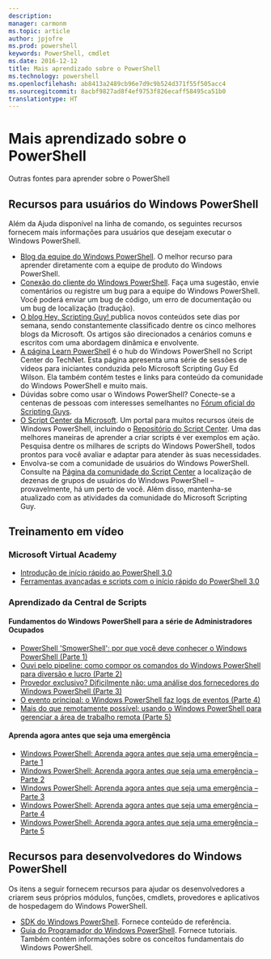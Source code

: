 ```yaml
---
description: 
manager: carmonm
ms.topic: article
author: jpjofre
ms.prod: powershell
keywords: PowerShell, cmdlet
ms.date: 2016-12-12
title: Mais aprendizado sobre o PowerShell
ms.technology: powershell
ms.openlocfilehash: ab8413a2489cb96e7d9c9b524d371f55f505acc4
ms.sourcegitcommit: 8acbf9827ad8f4ef9753f826ecaff58495ca51b0
translationtype: HT
---
```

#  <a name="more-powershell-learning"></a>Mais aprendizado sobre o PowerShell

Outras fontes para aprender sobre o PowerShell  

## <a name="resources-for-windows-powershell-users"></a>Recursos para usuários do Windows PowerShell

Além da Ajuda disponível na linha de comando, os seguintes recursos fornecem mais informações para usuários que desejam executar o Windows PowerShell.

-   [Blog da equipe do Windows PowerShell](http://blogs.msdn.com/b/powershell/). O melhor recurso para aprender diretamente com a equipe de produto do Windows PowerShell.
-   [Conexão do cliente do Windows PowerShell](http://Connect.Microsoft.com/PowerShell). Faça uma sugestão, envie comentários ou registre um bug para a equipe do Windows PowerShell. Você poderá enviar um bug de código, um erro de documentação ou um bug de localização (tradução).
-   [O blog Hey, Scripting Guy! ](http://www.scriptingguys.com/blog) publica novos conteúdos sete dias por semana, sendo constantemente classificado dentre os cinco melhores blogs da Microsoft. Os artigos são direcionados a cenários comuns e escritos com uma abordagem dinâmica e envolvente.
-   [A página Learn PowerShell](http://www.scriptingguys.com/learnpowershell) é o hub do Windows PowerShell no Script Center do TechNet. Esta página apresenta uma série de sessões de vídeos para iniciantes conduzida pelo Microsoft Scripting Guy Ed Wilson. Ela também contém testes e links para conteúdo da comunidade do Windows PowerShell e muito mais.
-   Dúvidas sobre como usar o Windows PowerShell? Conecte-se a centenas de pessoas com interesses semelhantes no [Fórum oficial do Scripting Guys](http://social.technet.microsoft.com/forums/itcg/threads/).
-   [O Script Center da Microsoft](https://technet.microsoft.com/scriptcenter). Um portal para muitos recursos úteis de Windows PowerShell, incluindo o [Repositório do Script Center](http://gallery.technet.microsoft.com/scriptcenter/). Uma das melhores maneiras de aprender a criar scripts é ver exemplos em ação. Pesquisa dentre os milhares de scripts do Windows PowerShell, todos prontos para você avaliar e adaptar para atender às suas necessidades.
-   Envolva-se com a comunidade de usuários do Windows PowerShell. Consulte na [Página da comunidade do Script Center](https://technet.microsoft.com/scriptcenter/hh182567.aspx) a localização de dezenas de grupos de usuários do Windows PowerShell – provavelmente, há um perto de você. Além disso, mantenha-se atualizado com as atividades da comunidade do Microsoft Scripting Guy.

## <a name="video-training"></a>Treinamento em vídeo

###  <a name="microsoft-virtual-academy"></a>Microsoft Virtual Academy
-  [Introdução de início rápido ao PowerShell 3.0](https://mva.microsoft.com/en-US/training-courses/getting-started-with-powershell-30-jump-start-8276)
-  [Ferramentas avançadas e scripts com o início rápido do PowerShell 3.0](https://mva.microsoft.com/en-US/training-courses/advanced-tools-scripting-with-powershell-30-jump-start-8231)

###  <a name="script-center-learn"></a>Aprendizado da Central de Scripts
####  <a name="windows-powershell-essentials-for-the-busy-admin-series"></a>Fundamentos do Windows PowerShell para a série de Administradores Ocupados
-  [PowerShell 'SmowerShell': por que você deve conhecer o Windows PowerShell &#40;Parte 1&#41;](http://dlbmodigital.microsoft.com/webcasts/wmv/23976_Dnl_L.wmv)
-  [Ouvi pelo pipeline: como compor os comandos do Windows PowerShell para diversão e lucro &#40;Parte 2&#41;](http://dlbmodigital.microsoft.com/webcasts/wmv/23977_Dnl_L.wmv)
-  [Provedor exclusivo? Dificilmente não: uma análise dos fornecedores do Windows PowerShell &#40;Parte 3&#41;](http://dlbmodigital.microsoft.com/webcasts/wmv/23978_Dnl_L.wmv)
-  [O evento principal: o Windows PowerShell faz logs de eventos &#40;Parte 4&#41;](http://dlbmodigital.microsoft.com/webcasts/wmv/23979_Dnl_L.wmv)
-  [Mais do que remotamente possível: usando o Windows PowerShell para gerenciar a área de trabalho remota &#40;Parte 5&#41;](http://dlbmodigital.microsoft.com/webcasts/wmv/23980_Dnl_L.wmv)

#### <a name="learn-it-now-before-its-an-emergency"></a>Aprenda agora antes que seja uma emergência
-  [Windows PowerShell: Aprenda agora antes que seja uma emergência – Parte 1](http://dlbmodigital.microsoft.com/webcasts/wmv/1032481530_Dnl_L.wmv)
-  [Windows PowerShell: Aprenda agora antes que seja uma emergência – Parte 2](http://dlbmodigital.microsoft.com/webcasts/wmv/1032481542_Dnl_L.wmv)
-  [Windows PowerShell: Aprenda agora antes que seja uma emergência – Parte 3](http://dlbmodigital.microsoft.com/webcasts/wmv/1032481548_Dnl_L.wmv)
-  [Windows PowerShell: Aprenda agora antes que seja uma emergência – Parte 4](http://dlbmodigital.microsoft.com/webcasts/wmv/1032481552_Dnl_L.wmv)
-  [Windows PowerShell: Aprenda agora antes que seja uma emergência – Parte 5](http://dlbmodigital.microsoft.com/webcasts/wmv/1032481554_Dnl_L.wmv)

## <a name="resources-for-windows-powershell-developers"></a>Recursos para desenvolvedores do Windows PowerShell

Os itens a seguir fornecem recursos para ajudar os desenvolvedores a criarem seus próprios módulos, funções, cmdlets, provedores e aplicativos de hospedagem do Windows PowerShell.

-   [SDK do Windows PowerShell](http://go.microsoft.com/fwlink/p/?LinkID=89595). Fornece conteúdo de referência.
-   [Guia do Programador do Windows PowerShell](http://go.microsoft.com/fwlink/p/?LinkID=89596). Fornece tutoriais. Também contém informações sobre os conceitos fundamentais do Windows PowerShell.

